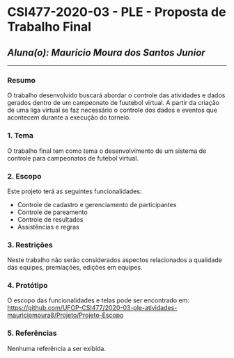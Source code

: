 # **CSI477-2020-03 - PLE - Proposta de Trabalho Final**
## *Aluna(o): Mauricio Moura dos Santos Junior*

--------------

### Resumo

  O trabalho desenvolvido buscará abordar o controle das atividades e dados gerados dentro de um campeonato de fuutebol virtual. A partir da criação de uma liga virtual se faz necessário o controle dos dados e eventos que acontecem durante a execução do torneio.

### 1. Tema

  O trabalho final tem como tema o desenvolvimento de um sistema de controle para campeonatos de futebol virtual.


### 2. Escopo

  Este projeto terá as seguintes funcionalidades:
  - Controle de cadastro e gerenciamento de participantes
  - Controle de pareamento
  - Controle de resultados
  - Assistências e regras


### 3. Restrições

  Neste trabalho não serão considerados aspectos relacionados a qualidade das equipes, premiações, edições em equipes.


### 4. Protótipo

  O escopo das funcionalidades e telas pode ser encontrado em: https://github.com/UFOP-CSI477/2020-03-ple-atividades-mauriciomoura8/Projeto/Projeto-Escopo

### 5. Referências

  Nenhuma referência a ser exibida.
